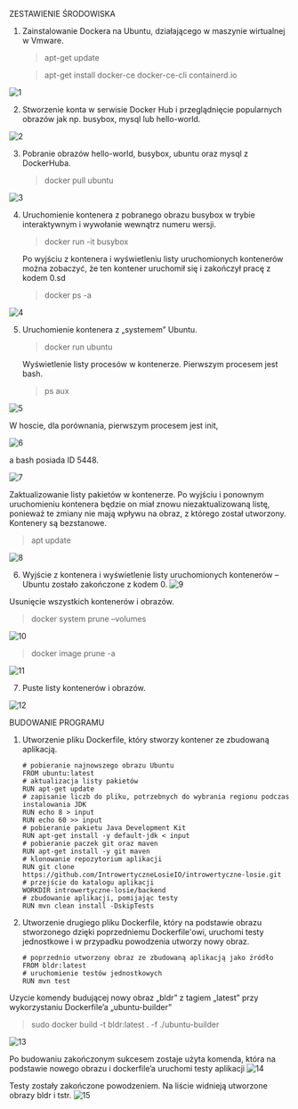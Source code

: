 ZESTAWIENIE ŚRODOWISKA

1.	Zainstalowanie Dockera na Ubuntu, działającego w maszynie wirtualnej w Vmware.
	> apt-get update

	> apt-get install docker-ce docker-ce-cli containerd.io

	
![1](./Screenshots/Picture1.png)

2.	Stworzenie konta w serwisie Docker Hub i przeglądnięcie popularnych obrazów jak np. busybox, mysql lub hello-world.

![2](./Screenshots/Picture2.png)

3.	Pobranie obrazów hello-world, busybox, ubuntu oraz mysql z DockerHuba.
	>	docker pull ubuntu

![3](./Screenshots/Picture3.png)

4.	Uruchomienie kontenera z pobranego obrazu busybox w trybie interaktywnym i wywołanie wewnątrz numeru wersji. 
	>	docker run -it busybox

	Po wyjściu z kontenera  i wyświetleniu listy uruchomionych kontenerów można zobaczyć, że ten kontener uruchomił się i zakończył pracę z kodem 0.sd

	>	docker ps -a

![4](./Screenshots/Picture4.png)

5.	Uruchomienie kontenera z „systemem” Ubuntu.
	>	docker run ubuntu

	Wyświetlenie listy procesów w kontenerze. Pierwszym procesem jest bash.

	>	ps aux
	
![5](./Screenshots/Picture5.png)

W hoscie, dla porównania, pierwszym procesem jest init, 

![6](./Screenshots/Picture6.png)

a bash posiada ID 5448. 

![7](./Screenshots/Picture7.png)

Zaktualizowanie listy pakietów w kontenerze. Po wyjściu i ponownym uruchomieniu kontenera będzie on miał znowu niezaktualizowaną listę, ponieważ te zmiany nie mają wpływu na obraz, z którego został utworzony. Kontenery są bezstanowe.

>	apt update

![8](./Screenshots/Picture8.png)


6.	Wyjście z kontenera i wyświetlenie listy uruchomionych kontenerów – Ubuntu zostało zakończone z kodem 0.
![9](./Screenshots/Picture9.png)

Usunięcie wszystkich kontenerów i obrazów.
>	docker system prune –volumes

![10](./Screenshots/Picture10.png)

>	docker image prune -a

![11](./Screenshots/Picture11.png)

7.	Puste listy kontenerów i obrazów.

![12](./Screenshots/Picture12.png)


BUDOWANIE PROGRAMU

1.	Utworzenie pliku Dockerfile, który stworzy kontener ze zbudowaną aplikacją.
	```
	# pobieranie najnowszego obrazu Ubuntu
	FROM ubuntu:latest
	# aktualizacja listy pakietów
	RUN apt-get update
	# zapisanie liczb do pliku, potrzebnych do wybrania regionu podczas instalowania JDK
	RUN echo 8 > input
	RUN echo 60 >> input
	# pobieranie pakietu Java Development Kit
	RUN apt-get install -y default-jdk < input
	# pobieranie paczek git oraz maven
	RUN apt-get install -y git maven
	# klonowanie repozytorium aplikacji
	RUN git clone https://github.com/IntrowertyczneLosieIO/introwertyczne-losie.git
	# przejście do katalogu aplikacji
	WORKDIR introwertyczne-losie/backend
	# zbudowanie aplikacji, pomijając testy
	RUN mvn clean install -DskipTests
	```



2. Utworzenie drugiego pliku Dockerfile, który na podstawie obrazu stworzonego dzięki poprzedniemu Dockerfile'owi, uruchomi testy jednostkowe i w przypadku powodzenia utworzy nowy obraz. 
	```
	# poprzednio utworzony obraz ze zbudowaną aplikacją jako źródło
	FROM bldr:latest
	# uruchomienie testów jednostkowych
	RUN mvn test
	```


Uzycie komendy budującej nowy obraz „bldr” z tagiem „latest” przy wykorzystaniu Dockerfile’a „ubuntu-builder”
>	sudo docker build -t bldr:latest . -f ./ubuntu-builder

![13](./Screenshots/Picture13.png)

Po budowaniu zakończonym sukcesem zostaje użyta komenda, która na podstawie nowego obrazu i dockerfile’a uruchomi testy aplikacji
![14](./Screenshots/Picture14.png)

Testy zostały zakończone powodzeniem. Na liście widnieją utworzone obrazy bldr i tstr.
![15](./Screenshots/Picture15.png)






